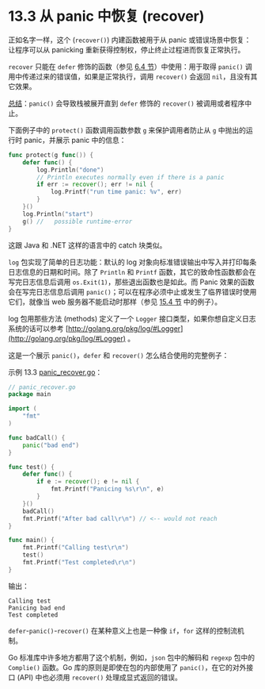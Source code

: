 # 13.3 从 panic 中恢复 (recover)

正如名字一样，这个 (`recover()`) 内建函数被用于从 panic 或错误场景中恢复：让程序可以从 panicking 重新获得控制权，停止终止过程进而恢复正常执行。

`recover` 只能在 `defer` 修饰的函数（参见 [6.4 节](06.4.md)）中使用：用于取得 `panic()` 调用中传递过来的错误值，如果是正常执行，调用 `recover()` 会返回 `nil`，且没有其它效果。

<u>总结</u>：`panic()` 会导致栈被展开直到 `defer` 修饰的 `recover()` 被调用或者程序中止。

下面例子中的 `protect()` 函数调用函数参数 `g` 来保护调用者防止从 `g` 中抛出的运行时 panic，并展示 panic 中的信息：

```go
func protect(g func()) {
	defer func() {
		log.Println("done")
		// Println executes normally even if there is a panic
		if err := recover(); err != nil {
			log.Printf("run time panic: %v", err)
		}
	}()
	log.Println("start")
	g() //   possible runtime-error
}
```

这跟 Java 和 .NET 这样的语言中的 catch 块类似。

`log` 包实现了简单的日志功能：默认的 log 对象向标准错误输出中写入并打印每条日志信息的日期和时间。除了 `Println` 和 `Printf` 函数，其它的致命性函数都会在写完日志信息后调用 `os.Exit(1)`，那些退出函数也是如此。而 Panic 效果的函数会在写完日志信息后调用 `panic()`；可以在程序必须中止或发生了临界错误时使用它们，就像当 web 服务器不能启动时那样（参见 [15.4 节](15.4.md) 中的例子）。

log 包用那些方法 (methods) 定义了一个 `Logger` 接口类型，如果你想自定义日志系统的话可以参考 [http://golang.org/pkg/log/#Logger](http://golang.org/pkg/log/#Logger) 。

这是一个展示 `panic()`，`defer` 和 `recover()` 怎么结合使用的完整例子：

示例 13.3 [panic_recover.go](examples/chapter_13/panic_recover.go)：

```go
// panic_recover.go
package main

import (
	"fmt"
)

func badCall() {
	panic("bad end")
}

func test() {
	defer func() {
		if e := recover(); e != nil {
			fmt.Printf("Panicing %s\r\n", e)
		}
	}()
	badCall()
	fmt.Printf("After bad call\r\n") // <-- would not reach
}

func main() {
	fmt.Printf("Calling test\r\n")
	test()
	fmt.Printf("Test completed\r\n")
}
```

输出：

```
Calling test
Panicing bad end
Test completed
```

`defer`-`panic()`-`recover()` 在某种意义上也是一种像 `if`，`for` 这样的控制流机制。

Go 标准库中许多地方都用了这个机制，例如，`json` 包中的解码和 `regexp` 包中的 `Complie()` 函数。Go 库的原则是即使在包的内部使用了 `panic()`，在它的对外接口 (API) 中也必须用 `recover()` 处理成显式返回的错误。
